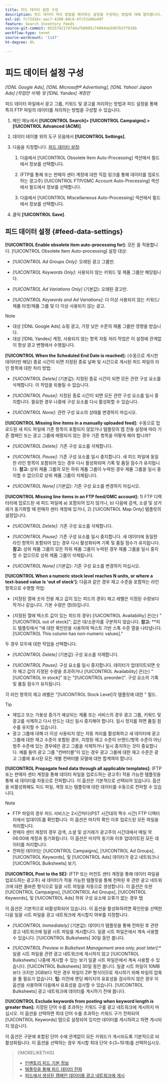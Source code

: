 ```yaml
---
title: 피드 데이터 설정 구성
description: 피드 데이터 처리 방법을 제어하는 설정을 구성하는 방법에 대해 알아봅니다.
exl-id: fc72d1bc-aac7-4280-80c6-4fc53a96a49f
feature: Search Inventory Feeds
source-git-commit: 052574217d7ddafb8895c74094da5997b5ff83db
workflow-type: tm+mt
source-wordcount: '1147'
ht-degree: 0%

---
```


# 피드 데이터 설정 구성

*[!DNL Google Ads], [!DNL Microsoft® Advertising], [!DNL Yahoo! Japan Ads] (작업만 삭제) 및 [!DNL Yandex] 계정만*

피드 데이터 파일에서 광고 그룹, 키워드 및 광고를 처리하는 방법과 피드 설정을 통해 특히 FTP 파일의 데이터를 처리하는 방법을 구성할 수 있습니다.

1. 메인 메뉴에서 **[!UICONTROL Search]> [!UICONTROL Campaigns] >[!UICONTROL Advanced (ACM)]**.

1. 데이터 테이블 위의 도구 모음에서 **[!UICONTROL Settings]**.

1. 다음을 지정합니다. [피드 데이터 설정](#feed-data-settings):

   1. 다음에서 [!UICONTROL Obsolete Item Auto-Processing] 섹션에서 필드에서 정보를 선택합니다.

   1. (FTP를 통해 또는 판매자 센터 계정에 대한 직접 링크를 통해 데이터를 업로드하는 광고주) [!UICONTROL FTP/GMC Account Auto-Processing] 섹션에서 필드에서 정보를 선택합니다.

   1. 다음에서 [!UICONTROL Miscellaneous Auto-Processing] 섹션에서 필드에서 정보를 선택합니다.

1. 클릭 **[!UICONTROL Save]**.

## 피드 데이터 설정 {#feed-data-settings}

**[!UICONTROL Enable obsolete item auto-processing for]:** 모든 을 적용합니다. [!UICONTROL Obsolete Item Auto-processing] 설정 대상:

* *[!UICONTROL Ad Groups Only]:* 오래된 광고 그룹만.

* *[!UICONTROL Keywords Only]:* 사용되지 않는 키워드 및 제품 그룹만 해당됩니다.

* *[!UICONTROL Ad Variations Only]* (기본값): 오래된 광고만.

* *[!UICONTROL Keywords and Ad Variations]:* 더 이상 사용되지 않는 키워드/제품 타겟/제품 그룹 및 더 이상 사용되지 않는 광고.

>[!NOTE]
>
>* 대상 [!DNL Google Ads] 쇼핑 광고, 가장 낮은 수준의 제품 그룹만 영향을 받습니다.
>* 대상 [!DNL Yandex] 계정, 사용되지 않는 항목 자동 처리 작업은 이 설정에 관계없이 항상 광고 변형에서 수행됩니다.

**[!UICONTROL When the Scheduled End Date is reached]:** (수동으로 게시한 데이터만 해당) 종료 시간이 되면 지정된 종료 날짜 및 시간으로 게시된 피드 파일의 라인 항목에 대한 처리 방법:

* *[!UICONTROL Delete]* (기본값): 지정된 종료 시간이 되면 모든 관련 구성 요소를 삭제합니다. 이 작업을 되돌릴 수 없습니다.

* *[!UICONTROL Pause]:* 지정된 종료 시간이 되면 모든 관련 구성 요소를 일시 중지합니다. 필요한 경우 나중에 구성 요소를 다시 활성화할 수 있습니다.

* *[!UICONTROL None]:* 관련 구성 요소의 상태를 변경하지 마십시오.

**[!UICONTROL Missing line items in a manually uploaded feed]:** 수동으로 업로드된 새 피드 파일에 기존 항목이 포함되지 않았거나 템플릿의 맵 전용 설정에 따라 기존 캠페인 또는 광고 그룹에 매핑되지 않는 경우 기존 항목을 어떻게 해야 합니까?

* *[!UICONTROL Delete]:* 기존 구성 요소를 삭제합니다.

* *[!UICONTROL Pause]:* 기존 구성 요소를 일시 중지합니다. 새 피드 파일에 동일한 라인 항목이 포함되어 있는 경우 다시 활성화되며 기록 및 품질 점수가 유지됩니다. **참고:** 상위 제품 그룹의 모든 하위 제품 그룹이 누락된 경우 제품 그룹을 일시 중지할 수 없으므로 상위 제품 그룹이 삭제됩니다.

* *[!UICONTROL None]* (기본값): 기존 구성 요소를 변경하지 마십시오.

**[!UICONTROL Missing line items in an FTP feed/GMC account]:** 1) FTP 디렉터리에 업로드된 새 피드 파일에 a) 포함되어 있지 않거나, b) 다음에 검색, 소셜 및 상거래가 동기화할 때 판매자 센터 계정에 있거나, 2) [!UICONTROL Map Only] 템플릿의 설정입니다.

* *[!UICONTROL Delete]:* 기존 구성 요소를 삭제합니다.

* *[!UICONTROL Pause]:* 기존 구성 요소를 일시 중지합니다. 새 데이터에 동일한 라인 항목이 포함되어 있는 경우 다시 활성화되며 기록 및 품질 점수가 유지됩니다. **참고:** 상위 제품 그룹의 모든 하위 제품 그룹이 누락된 경우 제품 그룹을 일시 중지할 수 없으므로 상위 제품 그룹이 삭제됩니다.

* *[!UICONTROL None]* (기본값): 기존 구성 요소를 변경하지 마십시오.

**[!UICONTROL When a numeric stock level reaches N units, or where a text-based value is 'out of stock']:** 다음과 같은 경우 재고 수준을 포함하는 라인 항목으로 수행할 작업:

* (지정된 열에 숫자 전용 재고 값이 있는 피드의 경우) 재고 레벨은 지정된 수량보다 작거나 같습니다. 기본 수량은 영(0)입니다.

* (지정된 열에 텍스트 값이 있는 피드의 경우) [!UICONTROL Availability] 은(는) &quot;[!UICONTROL out of stock]&quot;; 값은 대/소문자를 구분하지 않습니다. **참고:** **피드 템플릿에서 &quot;에 대한 확인란을 사용하여 텍스트 기반 스톡 수준 열을 나타냅니다.[!UICONTROL This column has non-numeric values].&quot;

두 경우 모두에 대한 작업을 선택합니다.

* *[!UICONTROL Delete]* (기본값) 구성 요소를 삭제합니다.

* *[!UICONTROL Pause]:* 구성 요소를 일시 중지합니다. 데이터가 업데이트되면 숫자 재고 값이 지정된 수량을 초과하거나 [!UICONTROL Availability] 은(는) &quot;[!UICONTROL in stock]&quot; 또는 &quot;[!UICONTROL preorder]&quot;. 구성 요소의 기록 및 품질 점수가 유지됩니다.

각 라인 항목의 재고 레벨은 &quot;[!UICONTROL Stock Level]각 템플릿에 대한 &quot; 필드.

>[!TIP]
>
>* 재입고 또는 가용성 증가가 예상되는 제품 또는 서비스의 경우 광고 그룹, 키워드 및 광고를 삭제하고 다시 만드는 대신 일시 중지해야 합니다. 일시 정지를 하면 품질 점수를 유지할 수 있습니다.
>* 광고 그룹에 대해 더 이상 사용되지 않는 자동 처리를 활성화하고 새 데이터에 광고 그룹에 대한 재고 수준이 포함된 경우, 지정된 재고 수준이 브랜드/항목 수준이 아닌 범주 수준에 있는 경우에만 광고 그룹을 삭제하거나 일시 중지하는 것이 중요합니다. 예를 들어 광고 그룹 &quot;컨버터블&quot;이 있는 경우 광고 그룹에 대한 재고 수준은 광고 그룹에 표시된 모든 개별 컨버터블 모델에 대한 합계여야 합니다.

**[!UICONTROL Propagate feed data through all applicable templates]:** (FTP 또는 판매자 센터 계정을 통해 데이터 파일을 업로드하는 광고주) 적용 가능한 템플릿을 통해 새 데이터를 자동으로 전파합니다. 이 옵션은 기본적으로 선택되어 있습니다. 옵션을 비활성화해도 피드 파일, 계정 또는 템플릿에 대한 데이터를 수동으로 전파할 수 있습니다.

>[!NOTE]
>
>* FTP 파일의 경우 피드 서비스는 2시간마다(PST 시간대의 짝수 시간) FTP 디렉터리에서 업데이트를 확인합니다. 이 옵션은 마지막 확인 이후 업로드된 모든 파일을 처리합니다.
>* 판매자 센터 계정의 경우 검색, 소셜 및 상거래가 광고주의 시간대에서 매일 약 06:00에 계정과 동기화됩니다. 이 옵션은 마지막 동기화 이후 업데이트된 모든 데이터를 처리합니다.
>* 전파된 데이터는 [!UICONTROL Campaigns], [!UICONTROL Ad Groups], [!UICONTROL Keywords], 및 [!UICONTROL Ads] 데이터가 광고 네트워크나 [!UICONTROL Bulksheets] 보기.

**[!UICONTROL Post to the SE]:** (FTP 또는 머천트 센터 계정을 통해 데이터 파일을 업로드하는 광고주) 새 데이터가 적용 가능한 템플릿을 통해 전파된 후 관련 광고 네트워크에 대한 올바른 형식으로 일괄 시트 파일을 자동으로 생성합니다. 이 옵션은 또한 [!UICONTROL Campaigns], [!UICONTROL Ad Groups], [!UICONTROL Keywords], 및 [!UICONTROL Ads] 하위 구성 요소에 오류가 없는 경우 탭

이 옵션은 기본적으로 비활성화되어 있습니다. 이 옵션을 활성화하려면 확인란을 선택한 다음 일괄 시트 파일을 광고 네트워크에 게시할지 여부를 지정합니다.

* *[!UICONTROL Immediately]* (기본값): 데이터가 템플릿을 통해 전파된 후 관련 광고 네트워크에 일괄 시트 파일을 게시합니다. 일괄 시트 파일은에서 계속 사용할 수 있습니다. [!UICONTROL Bulksheets] 30일 동안 봅니다.

* *[!UICONTROL Preview in Bulksheet Management area only, post later]:** 일괄 시트 파일을 관련 광고 네트워크에 게시하지 않고 [!UICONTROL Bulksheets] 나중에 게시할 수 있는 보기 일괄 시트 파일은에서 계속 사용할 수 있습니다. [!UICONTROL Bulksheets] 30일 동안 봅니다. 일괄 시트 파일이 10MB보다 크지만 2GB보다 작은 경우 파일이 ZIP 형식이므로 게시하기 위해 파일의 압축을 풀 필요가 없습니다. **팁:** 이전에 랜딩 페이지의 유효성을 검사하지 않은 경우 이 옵션을 사용하여 다음에서 유효성을 검사할 수 있습니다. [!UICONTROL Bulksheets] 광고 네트워크에 데이터를 게시하기 전에 봅니다.

**[!UICONTROL Exclude keywords from posting when keyword length is greater than]:** 지정된 단어 수를 초과하는 키워드 구를 광고 네트워크에 게시하지 마십시오. 이 옵션을 선택하면 최대 단어 수를 초과하는 키워드 구가 전파되어 [!UICONTROL Keywords] 탭으로 설정되어 있지만 데이터를 게시하려고 하면 게시되지 않습니다.

이 옵션은 구문에 포함된 단어 수에 관계없이 모든 키워드가 게시되도록 기본적으로 비활성화됩니다. 이 옵션을 선택하는 경우 게시할 최대 단어 수(3~10개)를 선택하십시오.

>[!MORELIKETHIS]
>
>* [인벤토리 피드 기본 정보](/help/search-social-commerce/campaign-management/inventory-feeds/inventory-feeds-about.md)
>* [템플릿을 통해 피드 데이터 전파](/help/search-social-commerce/campaign-management/inventory-feeds/feed-data-propagate.md)
>* [피드에서 생성된 캠페인 데이터를 광고 네트워크에 게시](propagated-data-post.md)
